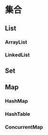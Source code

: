 # 集合
## List
### ArrayList
### LinkedList

## Set


## Map
### HashMap
### HashTable
### ConcurrentMap